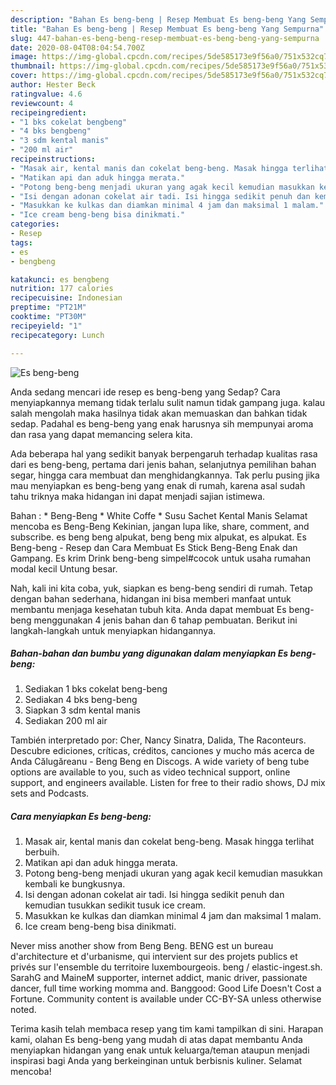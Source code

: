 ```yaml
---
description: "Bahan Es beng-beng | Resep Membuat Es beng-beng Yang Sempurna"
title: "Bahan Es beng-beng | Resep Membuat Es beng-beng Yang Sempurna"
slug: 447-bahan-es-beng-beng-resep-membuat-es-beng-beng-yang-sempurna
date: 2020-08-04T08:04:54.700Z
image: https://img-global.cpcdn.com/recipes/5de585173e9f56a0/751x532cq70/es-beng-beng-foto-resep-utama.jpg
thumbnail: https://img-global.cpcdn.com/recipes/5de585173e9f56a0/751x532cq70/es-beng-beng-foto-resep-utama.jpg
cover: https://img-global.cpcdn.com/recipes/5de585173e9f56a0/751x532cq70/es-beng-beng-foto-resep-utama.jpg
author: Hester Beck
ratingvalue: 4.6
reviewcount: 4
recipeingredient:
- "1 bks cokelat bengbeng"
- "4 bks bengbeng"
- "3 sdm kental manis"
- "200 ml air"
recipeinstructions:
- "Masak air, kental manis dan cokelat beng-beng. Masak hingga terlihat berbuih."
- "Matikan api dan aduk hingga merata."
- "Potong beng-beng menjadi ukuran yang agak kecil kemudian masukkan kembali ke bungkusnya."
- "Isi dengan adonan cokelat air tadi. Isi hingga sedikit penuh dan kemudian tusukkan sedikit tusuk ice cream."
- "Masukkan ke kulkas dan diamkan minimal 4 jam dan maksimal 1 malam."
- "Ice cream beng-beng bisa dinikmati."
categories:
- Resep
tags:
- es
- bengbeng

katakunci: es bengbeng 
nutrition: 177 calories
recipecuisine: Indonesian
preptime: "PT21M"
cooktime: "PT30M"
recipeyield: "1"
recipecategory: Lunch

---
```



![Es beng-beng](https://img-global.cpcdn.com/recipes/5de585173e9f56a0/751x532cq70/es-beng-beng-foto-resep-utama.jpg)

Anda sedang mencari ide resep es beng-beng yang Sedap? Cara menyiapkannya memang tidak terlalu sulit namun tidak gampang juga. kalau salah mengolah maka hasilnya tidak akan memuaskan dan bahkan tidak sedap. Padahal es beng-beng yang enak harusnya sih mempunyai aroma dan rasa yang dapat memancing selera kita.

Ada beberapa hal yang sedikit banyak berpengaruh terhadap kualitas rasa dari es beng-beng, pertama dari jenis bahan, selanjutnya pemilihan bahan segar, hingga cara membuat dan menghidangkannya. Tak perlu pusing jika mau menyiapkan es beng-beng yang enak di rumah, karena asal sudah tahu triknya maka hidangan ini dapat menjadi sajian istimewa.

Bahan : * Beng-Beng * White Coffe * Susu Sachet Kental Manis Selamat mencoba es Beng-Beng Kekinian, jangan lupa like, share, comment, and subscribe. es beng beng alpukat, beng beng mix alpukat, es alpukat. Es Beng-beng - Resep dan Cara Membuat Es Stick Beng-Beng Enak dan Gampang. Es krim Drink beng-beng simpel#cocok untuk usaha rumahan modal kecil Untung besar.


Nah, kali ini kita coba, yuk, siapkan es beng-beng sendiri di rumah. Tetap dengan bahan sederhana, hidangan ini bisa memberi manfaat untuk membantu menjaga kesehatan tubuh kita. Anda dapat membuat Es beng-beng menggunakan 4 jenis bahan dan 6 tahap pembuatan. Berikut ini langkah-langkah untuk menyiapkan hidangannya.

<!--inarticleads1-->

##### Bahan-bahan dan bumbu yang digunakan dalam menyiapkan Es beng-beng:

1. Sediakan 1 bks cokelat beng-beng
1. Sediakan 4 bks beng-beng
1. Siapkan 3 sdm kental manis
1. Sediakan 200 ml air


También interpretado por: Cher, Nancy Sinatra, Dalida, The Raconteurs. Descubre ediciones, críticas, créditos, canciones y mucho más acerca de Anda Călugăreanu - Beng Beng en Discogs. A wide variety of beng tube options are available to you, such as video technical support, online support, and engineers available. Listen for free to their radio shows, DJ mix sets and Podcasts. 

<!--inarticleads2-->

##### Cara menyiapkan Es beng-beng:

1. Masak air, kental manis dan cokelat beng-beng. Masak hingga terlihat berbuih.
1. Matikan api dan aduk hingga merata.
1. Potong beng-beng menjadi ukuran yang agak kecil kemudian masukkan kembali ke bungkusnya.
1. Isi dengan adonan cokelat air tadi. Isi hingga sedikit penuh dan kemudian tusukkan sedikit tusuk ice cream.
1. Masukkan ke kulkas dan diamkan minimal 4 jam dan maksimal 1 malam.
1. Ice cream beng-beng bisa dinikmati.


Never miss another show from Beng Beng. BENG est un bureau d&#39;architecture et d&#39;urbanisme, qui intervient sur des projets publics et privés sur l&#39;ensemble du territoire luxembourgeois. beng / elastic-ingest.sh. SarahG and MaineM supporter, internet addict, manic driver, passionate dancer, full time working momma and. Banggood: Good Life Doesn&#39;t Cost a Fortune. Community content is available under CC-BY-SA unless otherwise noted. 

Terima kasih telah membaca resep yang tim kami tampilkan di sini. Harapan kami, olahan Es beng-beng yang mudah di atas dapat membantu Anda menyiapkan hidangan yang enak untuk keluarga/teman ataupun menjadi inspirasi bagi Anda yang berkeinginan untuk berbisnis kuliner. Selamat mencoba!

